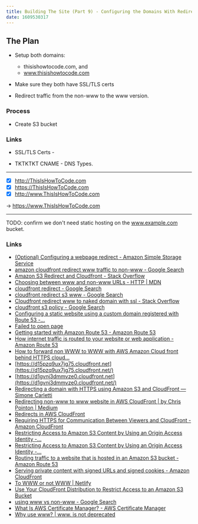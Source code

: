 ```yaml
---
title: Building The Site (Part 9) - Configuring the Domains With Redirects
date: 1609530317
---
```


The Plan
--------

- Setup both domains:

    - thisishowtocode.com, and
    - www.thisishowtocode.com 

- Make sure they both have SSL/TLS certs 

- Redirect traffic from the non-www to the www version. 


### Process

- Create S3 bucket



### Links

- SSL/TLS Certs - 

- TKTKTKT CNAME - DNS Types. 





---

- [x] http://ThisIsHowToCode.com
- [x] https://ThisIsHowToCode.com
- [x] http://www.ThisIsHowToCode.com

-> https://www.ThisIsHowToCode.com


---

TODO: confirm we don't need static hosting on the www.example.com bucket. 





### Links

- [(Optional) Configuring a webpage redirect - Amazon Simple Storage Service](https://docs.aws.amazon.com/AmazonS3/latest/dev/how-to-page-redirect.html#redirect-endpoint-host)
- [amazon cloudfront redirect www traffic to non-www - Google Search](https://www.google.com/search?client=safari&rls=en&q=amazon+cloudfront+redirect+www+traffic+to+non-www&ie=UTF-8&oe=UTF-8)
- [Amazon S3 Redirect and Cloudfront - Stack Overflow](https://stackoverflow.com/questions/22740084/amazon-s3-redirect-and-cloudfront)
- [Choosing between www and non-www URLs - HTTP | MDN](https://developer.mozilla.org/en-US/docs/Web/HTTP/Basics_of_HTTP/Choosing_between_www_and_non-www_URLs)
- [cloudfront redirect - Google Search](https://www.google.com/search?client=safari&rls=en&q=cloudfront+redirect&ie=UTF-8&oe=UTF-8)
- [cloudfront redirect s3 www - Google Search](https://www.google.com/search?client=safari&rls=en&q=cloudfront+redirect+s3+www&ie=UTF-8&oe=UTF-8)
- [Cloudfront redirect www to naked domain with ssl - Stack Overflow](https://stackoverflow.com/questions/28675620/cloudfront-redirect-www-to-naked-domain-with-ssl/42869783#42869783)
- [cloudfront s3 policy - Google Search](https://www.google.com/search?client=safari&rls=en&q=cloudfront+s3+policy&ie=UTF-8&oe=UTF-8)
- [Configuring a static website using a custom domain registered with Route 53 -...](https://docs.aws.amazon.com/AmazonS3/latest/dev/website-hosting-custom-domain-walkthrough.html)
- [Failed to open page](https://thisishowtocode.com/)
- [Getting started with Amazon Route 53 - Amazon Route 53](https://docs.aws.amazon.com/Route53/latest/DeveloperGuide/getting-started.html)
- [How internet traffic is routed to your website or web application - Amazon Route 53](https://docs.aws.amazon.com/Route53/latest/DeveloperGuide/welcome-dns-service.html)
- [How to forward non WWW to WWW with AWS Amazon Cloud front behind HTTPS cloud...](https://stackoverflow.com/questions/36265027/how-to-forward-non-www-to-www-with-aws-amazon-cloud-front-behind-https-cloud-fro)
- [https://d15pzq9ux7jg75.cloudfront.net](https://d15pzq9ux7jg75.cloudfront.net/)
- [https://d1gvnj3dmmvze0.cloudfront.net](https://d1gvnj3dmmvze0.cloudfront.net/)
- [Redirecting a domain with HTTPS using Amazon S3 and CloudFront — Simone Carletti](https://simonecarletti.com/blog/2016/08/redirect-domain-https-amazon-cloudfront/)
- [Redirecting non-www to www website in AWS CloudFront | by Chris Pointon | Medium](https://medium.com/@chrispointon/redirecting-non-www-to-www-website-in-aws-cloudfront-658d97764b42)
- [Redirects in AWS CloudFront](https://www.goguardian.com/blog/engineering/redirects-in-aws-cloudfront/)
- [Requiring HTTPS for Communication Between Viewers and CloudFront - Amazon CloudFront](https://docs.aws.amazon.com/AmazonCloudFront/latest/DeveloperGuide/using-https-viewers-to-cloudfront.html)
- [Restricting Access to Amazon S3 Content by Using an Origin Access Identity -...](https://docs.aws.amazon.com/AmazonCloudFront/latest/DeveloperGuide/private-content-restricting-access-to-s3.html)
- [Restricting Access to Amazon S3 Content by Using an Origin Access Identity -...](https://docs.aws.amazon.com/AmazonCloudFront/latest/DeveloperGuide/private-content-restricting-access-to-s3.html#private-content-granting-permissions-to-oai)
- [Routing traffic to a website that is hosted in an Amazon S3 bucket - Amazon Route 53](https://docs.aws.amazon.com/Route53/latest/DeveloperGuide/RoutingToS3Bucket.html)
- [Serving private content with signed URLs and signed cookies - Amazon CloudFront](https://docs.aws.amazon.com/AmazonCloudFront/latest/DeveloperGuide/PrivateContent.html)
- [To WWW or not WWW | Netlify](https://www.netlify.com/blog/2017/02/28/to-www-or-not-www/)
- [Use Your CloudFront Distribution to Restrict Access to an Amazon S3 Bucket](https://aws.amazon.com/premiumsupport/knowledge-center/cloudfront-access-to-amazon-s3/)
- [using www vs non-www - Google Search](https://www.google.com/search?client=safari&rls=en&q=using+www+vs+non-www&ie=UTF-8&oe=UTF-8)
- [What Is AWS Certificate Manager? - AWS Certificate Manager](https://docs.aws.amazon.com/acm/latest/userguide/acm-overview.html)
- [Why use www? | www. is not deprecated](https://www.yes-www.org/why-use-www/)

